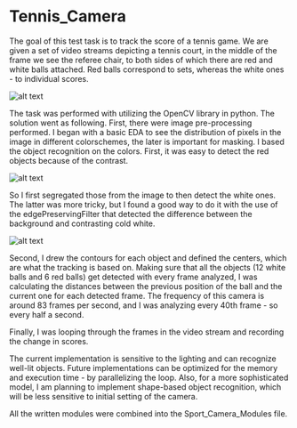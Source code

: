 # Tennis_Camera

The goal of this test task is to track the score of a tennis game. We are given a set of video streams depicting a tennis court, in the middle of the frame we see the referee chair, to both sides of which there are red and white balls attached. Red balls correspond to sets, whereas the white ones - to individual scores. 

![alt text](https://github.com/ddyachkova/Tennis_Camera/tree/main/imgs/tennis_score_image.png)

The task was performed with utilizing the OpenCV library in python. 
The solution went as following. 
First, there were image pre-processing performed. I began with a basic EDA to see the distribution of pixels in the image in different colorschemes, the later is important for masking. I based the object recognition on the colors. First, it was easy to detect the red objects because of the contrast. 

![alt text](https://github.com/ddyachkova/Tennis_Camera/tree/main/imgs/red.png)

So I first segregated those from the image to then detect the white ones. The latter was more tricky, but I found a good way to do it with the use of the edgePreservingFilter that detected the difference between the background and contrasting cold white. 

![alt text](https://github.com/ddyachkova/Tennis_Camera/tree/main/imgs/white.png)

Second, I drew the contours for each object and defined the centers, which are what the tracking is based on. Making sure that all the objects (12 white balls and 6 red balls) get detected with every frame analyzed, I was calculating the distances between the previous position of the ball and the current one for each detected frame. The frequency of this camera is around 83 frames per second, and I was analyzing every 40th frame - so every half a second. 

Finally, I was looping through the frames in the video stream and recording the change in scores. 

The current implementation is sensitive to the lighting and can recognize well-lit objects. Future implementations can be optimized for the memory and execution time - by parallelizing the loop. Also, for a more sophisticated model, I am planning to implement shape-based object recognition, which will be less sensitive to initial setting of the camera. 

All the written modules were combined into the Sport_Camera_Modules file.
